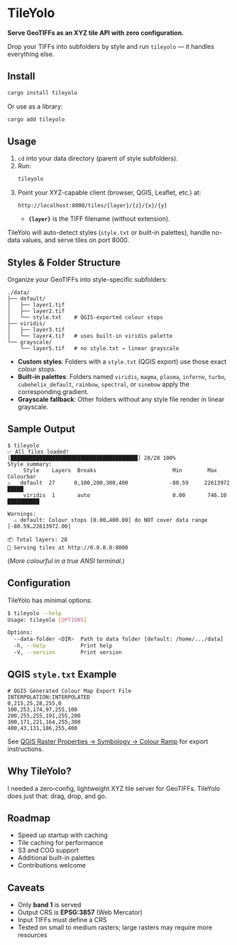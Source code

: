 # TileYolo

**Serve GeoTIFFs as an XYZ tile API with zero configuration.**

Drop your TIFFs into subfolders by style and run `tileyolo` — it handles everything else.

## Install

```bash
cargo install tileyolo
```

Or use as a library:

```bash
cargo add tileyolo
```

## Usage

1. `cd` into your data directory (parent of style subfolders).
2. Run:
   ```bash
   tileyolo
   ```
3. Point your XYZ-capable client (browser, QGIS, Leaflet, etc.) at:
   ```text
   http://localhost:8000/tiles/{layer}/{z}/{x}/{y}
   ```
   - **`{layer}`** is the TIFF filename (without extension).

TileYolo will auto-detect styles (`style.txt` or built-in palettes), handle no-data values, and serve tiles on port 8000.

## Styles & Folder Structure

Organize your GeoTIFFs into style-specific subfolders:

```text
./data/
├── default/
│   ├── layer1.tif
│   ├── layer2.tif
│   └── style.txt    # QGIS-exported colour stops
├── viridis/
│   ├── layer3.tif
│   └── layer4.tif   # uses built-in viridis palette
└── grayscale/
    └── layer5.tif   # no style.txt → linear grayscale
```

- **Custom styles**: Folders with a `style.txt` (QGIS export) use those exact colour stops.
- **Built-in palettes**: Folders named `viridis`, `magma`, `plasma`, `inferno`, `turbo`, `cubehelix_default`, `rainbow`, `spectral`, or `sinebow` apply the corresponding gradient.
- **Grayscale fallback**: Other folders without any style file render in linear grayscale.

## Sample Output

```text
$ tileyolo
✅ All files loaded!
[████████████████████████████████████████] 28/28 100%
Style summary:
     Style    Layers  Breaks                        Min        Max       Colourbar
⚠   default  27      0,100,200,300,400             -80.59     22613972   █████
     viridis  1       auto                          0.00       746.10    ██████████

Warnings:
  ⚠ default: Colour stops [0.00…400.00] do NOT cover data range [-80.59…22613972.00]
  
📦 Total layers: 28
🚀 Serving tiles at http://0.0.0.0:8000
```

(_More colourful in a true ANSI terminal._)

## Configuration

TileYolo has minimal options:

```bash
$ tileyolo --help
Usage: tileyolo [OPTIONS]

Options:
  --data-folder <DIR>  Path to data folder [default: /home/.../data]
  -h, --help           Print help
  -V, --version        Print version
```

## QGIS `style.txt` Example

```text
# QGIS Generated Colour Map Export File
INTERPOLATION:INTERPOLATED
0,215,25,28,255,0
100,253,174,97,255,100
200,255,255,191,255,200
300,171,221,164,255,300
400,43,131,186,255,400
```

See [QGIS Raster Properties → Symbology → Colour Ramp](https://docs.qgis.org/3.40/en/docs/user_manual/working_with_raster/raster_properties.html#id13) for export instructions.

## Why TileYolo?

I needed a zero‑config, lightweight XYZ tile server for GeoTIFFs. TileYolo does just that: drag, drop, and go.

## Roadmap

- Speed up startup with caching
- Tile caching for performance
- S3 and COG support
- Additional built-in palettes
- Contributions welcome

## Caveats

- Only **band 1** is served
- Output CRS is **EPSG:3857** (Web Mercator)
- Input TIFFs must define a CRS
- Tested on small to medium rasters; large rasters may require more resources
